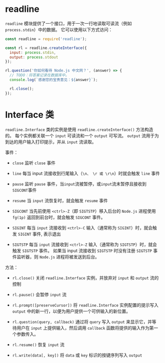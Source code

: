 # readline

`readline` 模块提供了一个接口，用于一次一行地读取可读流（例如 `process.stdin`）中的数据。 它可以使用以下方式访问：

```js
const readline = require('readline');

const rl = readline.createInterface({
  input: process.stdin,
  output: process.stdout
});

rl.question('你如何看待 Node.js 中文网？', (answer) => {
  // TODO：将答案记录在数据库中。
  console.log(`感谢您的宝贵意见：${answer}`);

  rl.close();
});
````

# Interface 类

`readline.Interface` 类的实例是使用 `readline.createInterface()` 方法构造的。 每个实例都关联一个 `input` 可读流和一个 `output` 可写流。 `output` 流用于为到达的用户输入打印提示，并从 `input` 流读取。

事件：

- `close` 监听 `close` 事件

- `line` 每当 input 流接收到行尾输入（`\n、 \r 或 \r\n`）时就会触发 `line` 事件

- `pause` 监听 `pause` 事件，当`input`流被暂停，或`input`流未暂停且接收到`SIGCONT`事件

- `resume`  当 `input` 流恢复时，就会触发 `resume` 事件

- `SIGCONT`  当先前使用 `<ctrl>-Z`（即 `SIGTSTP`）移入后台的 `Node.js` 进程使用 `fg(1p)` 返回到前台时，就会触发 `SIGCONT` 事件。

- `SIGINT`  每当 `input` 流接收到 `<ctrl>-C` 输入（通常称为 `SIGINT`）时，就会触发 `SIGINT` 事件, 表示退出

- `SIGTSTP`  每当 `input` 流接收到 `<ctrl>-Z` 输入（通常称为 `SIGTSTP`）时，就会触发 `SIGTSTP` 事件。 如果当 input 流接收到 `SIGTSTP` 时没有注册 `SIGTSTP` 事件监听器，则 `Node.js` 进程将被发送到后台。

方法：

- `rl.close()` 关闭 `readline.Interface` 实例，并放弃对 `input` 和 `output` 流的控制

- `rl.pause()` 会暂停 `input` 流

- `rl.prompt([preserveCursor])`  将 `readline.Interface` 实例配置的提示写入 `output` 中的新一行，以便为用户提供一个可供输入的新位置。

- `rl.question(query, callback)` 通过将 `query` 写入 `output` 来显示它，并等待用户在 `input` 上提供输入，然后调用 `callback` 函数将提供的输入作为第一个参数传入。

- `rl.resume()` 恢复 `input` 流

- `rl.write(data[, key])`  将 `data` 或 `key` 标识的按键序列写入 `output`



